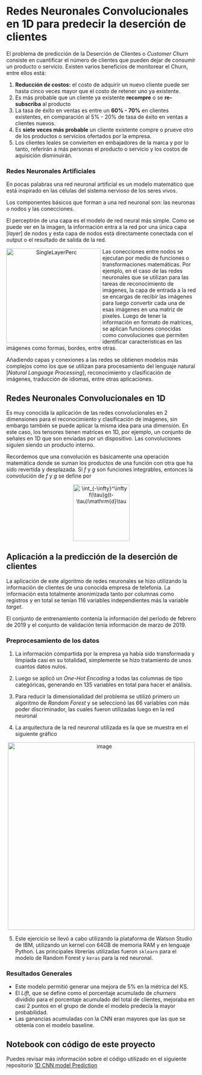 # Redes Neuronales Convolucionales en 1D para predecir la deserción de clientes

El problema de predicción de la Deserción de Clientes o _Customer Churn_ consiste en cuantificar el número de clientes que pueden dejar de consumir un producto o servicio.
Existen varios beneficios de monitorear el Churn, entre ellos está:
1. **Reducción de costos:** el costo de adquirir un nuevo cliente puede ser hasta cinco veces mayor que el costo de retener uno ya existente. 
2. Es más probable que un cliente ya existente **recompre** o se **re-subscriba** al producto
3. La tasa de éxito en ventas es entre un **60% - 70%** en clientes existentes, en comparación al 5% - 20% de tasa de éxito en ventas a clientes nuevos.
4. Es **siete veces más probable** un cliente existente compre o prueve otro de los productos o servicios ofertados por la empresa.
5. Los clientes leales se convierten en embajadores de la marca y por lo tanto, referirán a más personas el producto o servicio y los costos de aquisición disminuirán.

### Redes Neuronales Artificiales
En pocas palabras una red neuronal artificial es un modelo matemático que está inspirado en las células del sistema nervioso de los seres vivos. 

Los componentes básicos que forman a una red neuronal son: las neuronas o nodos y las conecciones. 

El perceptrón de una capa es el modelo de red neural más simple. Como se puede ver en la imagen, la información entra a la red por una única capa [_layer_] de nodos y esta capa de nodos está directamente conectada con el output o el resultado de salida de la red.

<p align="center">
<img 
     src="https://user-images.githubusercontent.com/93781339/145600942-870dec50-9c45-43ed-b0e2-9b00f020e8d6.png"
     alt="SingleLayerPerc"
     style="float: left; margin-right: 5px;" 
     width = "250"
     height = "250"
     align = "center"/>
</p>

Las conecciones entre nodos se ejecutan por medio de funciones o transformaciones matemáticas. Por ejemplo, en el caso de las redes neuronales que se utilizan para las tareas de reconocimiento de imágenes, la capa de entrada a la red se encargas de recibir las imágenes para luego convertir cada una de esas imágenes en una matriz de pixeles. Luego de tener la información en formato de matrices, se aplican funciones conocidas como convoluciones que permiten identificar características en las imágenes como formas, bordes, entre otras.

<!--- Añadir párrafo sobre funciones de activación --->

Añadiendo capas y conexiones a las redes se obtienen modelos más complejos como los que se utilizan para procesamiento del lenguaje natural [_Natural Language Processing_], reconocimiento y clasificación de imágenes, traducción de idiomas, entre otras aplicaciones.

## Redes Neuronales Convolucionales en 1D

Es muy conocida la aplicación de las redes convolucionales en 2 dimensiones para el reconocimiento y clasificación de imágenes, sin embargo también se puede aplicar la misma idea para una dimensión. En este caso, los tensores tienen matrices en 1D, por ejemplo, un conjunto de señales en 1D que son enviadas por un dispositivo. Las convoluciones siguien siendo un producto interno.

Recordemos que una convolución es básicamente una operación matemática donde se suman los productos de una función con otra que ha sido revertida y desplazada. Si _f_ y _g_ son funciones integrables, entonces la convolución de _f_ y _g_ se define por 

<p align="center">
<img src="https://latex.codecogs.com/gif.latex?\int_{-\infty}^\infty&space;f(\tau)g(t-\tau)\mathrm{d}\tau" title="\int_{-\infty}^\infty f(\tau)g(t-\tau)\mathrm{d}\tau" 
     width = "150"
     />
</p>

## Aplicación a la predicción de la deserción de clientes

La aplicación de este algoritmo de redes neuronales se hizo utilizando la información de clientes de una conocida empresa de telefonía. La información esta totalmente anonimizada tanto por columnas como registros y en total se tenían 116 variables independientes más la variable _target_.

El conjunto de entrenamiento contenía la información del período de febrero de 2019 y el conjunto de validación tenía información de marzo de 2019.

### Preprocesamiento de los datos
1. La información compartida por la empresa ya había sido transformada y limpiada casi en su totalidad, simplemente se hizo tratamiento de unos cuantos datos nulos.

2. Luego se aplicó un _One-Hot Encoding_ a todas las columnas de tipo categóricas, generando en 135 variables en total para hacer el análisis.

3. Para reducir la dimensionalidad del problema se utilizó primero un algoritmo de _Random Forest_ y se seleccionó las 66 variables con más poder discriminador, las cuales fueron utilizadas luego en la red neuronal

4. La arquitectura de la red neuronal utilizada es la que se muestra en el siguiente gráfico

<p align="center">
<img width="496" alt="image" src="https://user-images.githubusercontent.com/93781339/146573112-814bc55d-3f89-485b-b9ef-fcca6fdf5254.png">
</p>

5. Este ejercicio se llevó a cabo utilizando la plataforma de Watson Studio de IBM, utilizando un kernel con 64GB de memoria RAM y en lenguaje Python. Las principales librerías utilizadas fueron <code>sklearn</code> para el modelo de Random Forest y <code>keras</code> para la red neuronal.

### Resultados Generales
* Este modelo permitió generar una mejora de 5% en la métrica del KS.
* El _Lift_, que se define como el porcentaje acumulado de _churners_ dividido para el porcentaje acumulado del total de clientes, mejoraba en casi 2 puntos en el grupo de donde el modelo predecía la mayor probabilidad.
* Las ganancias acumuladas con la CNN eran mayores que las que se obtenía con el modelo baseline.
## Notebook con código de este proyecto
Puedes revisar más información sobre el código utilizado en el siguiente repositorio [1D CNN model Prediction](https://github.com/raquelvargas16/ibm-projects/blob/master/Churn%201D%20CNN%20model%20(One-Hot%20Encoding).ipynb)

